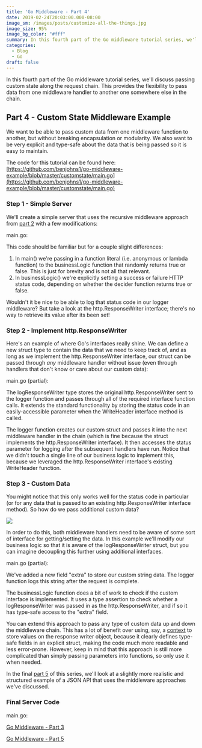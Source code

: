 ```yaml
---
title: 'Go Middleware - Part 4'
date: 2019-02-24T20:03:00.000-08:00
image_sm: /images/posts/customize-all-the-things.jpg
image_size: 95%
image_bg_color: "#fff"
summary: In this fourth part of the Go middleware tutorial series, we'll discuss passing custom state along the request chain.
categories:
  - Blog
  - Go
draft: false
---
```


In this fourth part of the Go middleware tutorial series, we'll discuss passing custom state along the request chain. This provides the flexibility to pass data from one middleware handler to another one somewhere else in the chain.  

Part 4 - Custom State Middleware Example
----------------------------------------

We want to be able to pass custom data from one middleware function to another, but without breaking encapsulation or modularity. We also want to be very explicit and type-safe about the data that is being passed so it is easy to maintain.  
  
The code for this tutorial can be found here: [https://github.com/benjohns1/go-middleware-example/blob/master/customstate/main.go](https://github.com/benjohns1/go-middleware-example/blob/master/customstate/main.go)

### Step 1 - Simple Server

We'll create a simple server that uses the recursive middleware approach from [part 2](/posts/20190209-go-middleware-part-2) with a few modifications:  

main.go:
<Gist src="https://gist.github.com/benjohns1/ec5f243af7c72c6be9e3d9dbc1d5ced1.js"/>

This code should be familiar but for a couple slight differences:  

1.  In main() we're passing in a function literal (i.e. anonymous or lambda function) to the businessLogic function that randomly returns true or false. This is just for brevity and is not all that relevant.
2.  In businessLogic() we're explicitly setting a success or failure HTTP status code, depending on whether the decider function returns true or false.

Wouldn't it be nice to be able to log that status code in our logger middleware? But take a look at the http.ResponseWriter interface; there's no way to retrieve its value after its been set!  

### Step 2 - Implement http.ResponseWriter

Here's an example of where Go's interfaces really shine. We can define a new struct type to contain the data that we need to keep track of, and as long as we implement the http.ResponseWriter interface, our struct can be passed through _any_ middleware handler without issue (even through handlers that don't know or care about our custom data):  

main.go (partial):
<Gist src="https://gist.github.com/benjohns1/67878e5bdf2aed233ee8cf78dea205d3.js"/>


The logResponseWriter type stores the original http.ResponseWriter sent to the logger function and passes through all of the required interface function calls. It extends the standard functionality by storing the status code in an easily-accessible parameter when the WriteHeader interface method is called.  
  
The logger function creates our custom struct and passes it into the next middleware handler in the chain (which is fine because the struct implements the http.ResponseWriter interface). It then accesses the status parameter for logging after the subsequent handlers have run. Notice that we didn't touch a single line of our business logic to implement this, because we leveraged the http.ResponseWriter interface's existing WriteHeader function.  

### Step 3 - Custom Data

You might notice that this only works well for the status code in particular (or for any data that is passed to an existing http.ResponseWriter interface method). So how do we pass additional custom data?  

[![](/images/posts/customize-all-the-things.jpg)](/images/posts/customize-all-the-things.jpg)

In order to do this, both middleware handlers need to be aware of some sort of interface for getting/setting the data. In this example we'll modify our business logic so that it is aware of the logResponseWriter struct, but you can imagine decoupling this further using additional interfaces.  

main.go (partial):
<Gist src="https://gist.github.com/benjohns1/f4cab6ed6428f14feaeb311062ffec01.js"/>

We've added a new field "extra" to store our custom string data. The logger function logs this string after the request is complete.  
  
The businessLogic function does a bit of work to check if the custom interface is implemented. It uses a type assertion to check whether a logResponseWriter was passed in as the http.ResponseWriter, and if so it has type-safe access to the "extra" field.  
  
You can extend this approach to pass any type of custom data up and down the middleware chain. This has a lot of benefit over using, say, a [context](https://golang.org/pkg/context/) to store values on the response writer object, because it clearly defines type-safe fields in an explicit struct, making the code much more readable and less error-prone. However, keep in mind that this approach is still more complicated than simply passing parameters into functions, so only use it when needed.  
  
In the final [part 5](/posts/20190317-go-middleware-part-5) of this series, we'll look at a slightly more realistic and structured example of a JSON API that uses the middleware approaches we've discussed.  

### Final Server Code

main.go:
<Gist src="https://gist.github.com/benjohns1/f329429b730f2abd7f72067036e08353.js"/>

[Go Middleware - Part 3](/posts/20190215-go-middleware-part-3)

[Go Middleware - Part 5](/posts/20190317-go-middleware-part-5)
